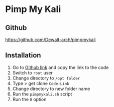 # Pimp My Kali

## Github

https://github.com/Dewalt-arch/pimpmykali

## Installation

1. Go to [Github link](https://github.com/Dewalt-arch/pimpmykali) and copy the link to the code
2. Switch to `root` user
3. Change directory to `/opt folder`
4. Type > get clone `Code-Link`
5. Change directory to new folder name
6. Run the `pimpmykali.sh` script
7. Run the `0` option